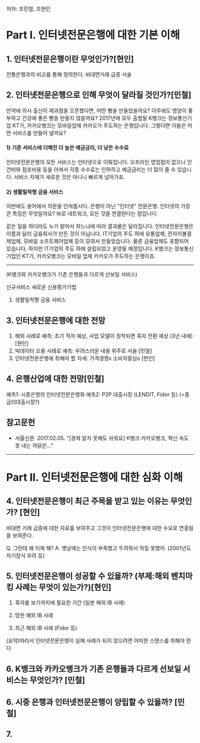 저자: 조민철, 조현인

# Part I. 인터넷전문은행에 대한 기본 이해 #

## 1. 인터넷전문은행이란 무엇인가?[현인] ##

전통은행과의 비교를 통해 정의한다.
비대면거래 급증 서술

## 2. 인터넷전문은행으로 인해 무엇이 달라질 것인가?[민철] ##

만약에 의사 출신이 제과점을 오픈했다면, 어떤 빵을 만들었을까요? 아무래도 영양이 풍부하고 건강에 좋은 빵을 만들지 않을까요? 2017년에 모두 출범될 K뱅크는 정보통신기업 KT가, 카카오뱅크는 모바일업체 카카오가 주도하는 은행입니다. 그렇다면 이들은 어떤 서비스를 만들어 낼까요?

#### 1) 기존 서비스에 더해진 더 높은 예금금리, 더 낮은 수수료 ####
인터넷전문은행의 모든 서비스는 인터넷으로 이뤄집니다. 오프라인 영업점이 없으니 인건비와 점포비용 등을 아껴서 각종 수수료는 인하하고 예금금리는 더 많이 줄 수 있습니다. 서비스 자체가 새로운 것은 아니니 빠르게 넘어가죠. 

#### 2) 생활밀착형 금융 서비스 ####

이번에도 용어에서 의문을 던져봅시다. 은행이 아닌 "인터넷" 전문은행. 인터넷의 가장 큰 특징은 무엇일까요? 바로 네트워크, 모든 것을 연결한다는 점입니다.

같은 일을 하더라도 누가 맡아서 하느냐에 따라 결과물은 달라집니다. 인터넷전문은행은 이름과 달리 금융회사가 만든 것이 아닙니다. IT기업의 주도 하에 유통업체, 전자지불결제업체, 모바일 소프트웨어업체 등이 모여서 만들었습니다. 물론 금융업체도 포함되어 있습니다. 하지만 IT기업의 주도 하에 설립되었고 운영될 예정입니다. K뱅크는 정보통신기업인 KT가, 카카오뱅크는 모바일 업체 카카오가 주도하는 은행이죠. 

----------


(K뱅크와 카카오뱅크가 기존 은행들과 다르게 선보일 서비스)

신규서비스
새로운 신용평가기법

1) 생활밀착형 금융 서비스



## 3. 인터넷전문은행에 대한 전망  ##
1) 해외 사례로 예측: 초기 적자 예상, 사업 모델이 정착되면 흑자 전환 예상 (3년 내에) [현인]
2) 빅데이터 오용 사례로 예측: 우려스러운 내용 위주로 서술 [민철]
3) 인터넷전문은행에 취해야 할 자세: 가격경쟁x 소비자중심o [현인]
 
## 4. 은행산업에 대한 전망[민철] ##

예측1: 시중은행의 인터넷전문은행화
예측2: P2P 대출시장 (LENDIT, Fidor 등) (=중금리대출시장?)


## 참고문헌 ##
+ 서울신문. 2017.02.05. "[경제 알지 못해도 쉬워요] K뱅크·카카오뱅크, 혁신 속도 못 내는 까닭은…"



----------


# Part II. 인터넷전문은행에 대한 심화 이해 #

## 4. 인터넷전문은행이 최근 주목을 받고 있는 이유는 무엇인가? [현인] ##

비대면 거래 급증에 대한 자료를 보여주고 그것이 인터넷전문은행에 대한 수요로 연결됨을 보여준다.

Q. 그런데 왜 이제 해?
A. 옛날에는 인식이 부족했고 두려워서 하질 못했어. (2001년도 자기잠식 우려 등)

## 5. 인터넷전문은행이 성공할 수 있을까? (부제:해외 벤치마킹 사례는 무엇이 있는가?)[현인] ##

1) 흑자를 보기까지에 필요한 기간 (일본 해외 IB 사례)

2) 망한 해외 IB 사례

3) 최근 해외 IB 사례 (Fidor 등)

(요약)따라서 인터넷전문은행이 실패 사례가 되지 않으려면 어떠한 스탠스를 취해야 한다



## 6. K뱅크와 카카오뱅크가 기존 은행들과 다르게 선보일 서비스는 무엇인가? [민철] ##

## 6. 시중 은행과 인터넷전문은행이 양립할 수 있을까? [민철] ##

## 7. ##


